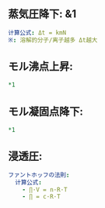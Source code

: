 ## 蒸気圧降下: &1

```yaml
计算公式: Δt = kmN
※: 溶解的分子/离子越多 Δt越大

```

## モル沸点上昇: 

```yaml
*1
```

## モル凝固点降下: 

```yaml
*1
```

## 浸透圧:

```yaml
ファントホッフの法則:
  计算公式:
    - ∏·V = n·R·T
    - ∏ = c·R·T
```

